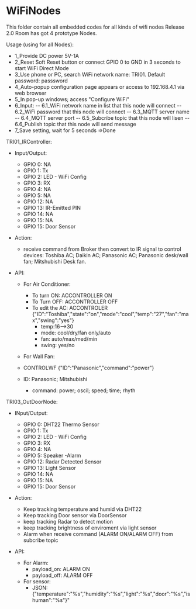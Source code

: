 # WiFiNodes
This folder contain all embedded codes for all kinds of wifi nodes
Release 2.0
Room has got 4 prototype Nodes.

Usage (using for all Nodes):
- 1_Provide DC power 5V-1A
- 2_Reset Soft Reset button or connect GPIO 0 to GND in 3 seconds to start WiFi Direct Mode
- 3_Use phone or PC, search WiFi network name: TRI01. Default password: passsword
- 4_Auto-popup configuration page appears or access to 192.168.4.1 via web browser
- 5_In pop-up windows; access "Configure WiFi"
- 6_Input:
  -- 6.1_WiFi network name in list that this node will connect
  -- 6.2_WiFi password that this node will connect
  -- 6.3_MQTT server name
  -- 6.4_MQTT server port
  -- 6.5_Subcribe topic that this node will lisen
  -- 6.6_Publish topic that this node will send message
- 7_Save setting, wait for 5 seconds =>Done

TRI01_IRController:
- Input/Output:
  - GPIO 0: NA
  - GPIO 1: Tx
  - GPIO 2: LED - WiFi Config
  - GPIO 3: RX
  - GPIO 4: NA
  - GPIO 5: NA
  - GPIO 12: NA
  - GPIO 13: IR-Emitted PIN
  - GPIO 14: NA
  - GPIO 15: NA
  - GPIO 15: Door Sensor
- Action: 
  - receive command from Broker then convert to IR signal to control devices: Toshiba AC; Daikin AC; Panasonic AC; Panasonic desk/wall fan; Mitshubishi Desk fan.

- API:
  - For Air Conditioner:
    - To turn ON: ACCONTROLLER ON 
    - To Turn OFF: ACCONTROLLER OFF
    - To edit the AC: ACCONTROLER {"ID":"Toshiba","state":"on","mode":"cool","temp":"27","fan":"max","swing":"yes"}
      - temp:16-->30
      - mode: cool/dry/fan only/auto
      - fan: auto/max/med/min
      - swing: yes/no

  - For Wall Fan:
   - CONTROLWF {"ID":"Panasonic","command":"power"} 
   - ID: Panasonic; Mitshubishi
     - command: power; oscil; speed; time; rhyth

TRI03_OutDoorNode:
- INput/Output:
  - GPIO 0: DHT22 Thermo Sensor
  - GPIO 1: Tx
  - GPIO 2: LED - WiFi Config
  - GPIO 3: RX
  - GPIO 4: NA
  - GPIO 5: Speaker -Alarm
  - GPIO 12: Radar Detected Sensor
  - GPIO 13: Light Sensor
  - GPIO 14: NA
  - GPIO 15: NA
  - GPIO 15: Door Sensor
- Action:
  - Keep tracking temperature and humid via DHT22
  - Keep tracking Door sensor via DoorSensor
  - keep tracking Radar to detect motion
  - keep tracking brightness of enviroment via light sensor
  - Alarm when receive command (ALARM ON/ALARM OFF) from subcribe topic

- API:
  - For Alarm:
    - payload_on: ALARM ON
    - payload_off: ALARM OFF
  - For sensor:
    - JSON: {\"temperature\":\"%s\",\"humidity\":\"%s\",\"light\":\"%s\",\"door\":\"%s\",\"ishuman\":\"%s\"}"


